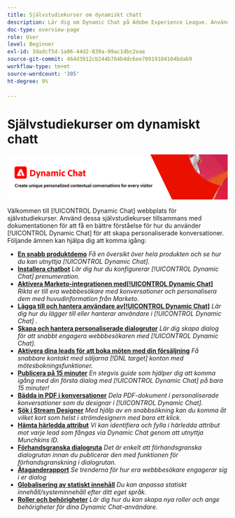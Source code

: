 ```yaml
---
title: Självstudiekurser om dynamiskt chatt
description: Lär dig om Dynamic Chat på Adobe Experience League. Använd dessa självstudiekurser tillsammans med dokumentationen för att få en bättre förståelse för hur du använder Dynamic Chat för att skapa personanpassade konversationer.
doc-type: overview-page
role: User
level: Beginner
exl-id: 3dadcf5d-1a06-44d2-839a-99ac1dbc2eae
source-git-commit: 464d3912cb244b764b4dc6ee70919104104bdab9
workflow-type: tm+mt
source-wordcount: '305'
ht-degree: 9%

---
```


# Självstudiekurser om dynamiskt chatt

![](assets/dynamic-chat-header.png)

Välkommen till [!UICONTROL Dynamic Chat]  webbplats för självstudiekurser. Använd dessa självstudiekurser tillsammans med dokumentationen för att få en bättre förståelse för hur du använder [!UICONTROL Dynamic Chat]  för att skapa personaliserade konversationer. Följande ämnen kan hjälpa dig att komma igång:

* **[En snabb produktdemo](product-tour.md)**
  *Få en översikt över hela produkten och se hur du kan utnyttja [!UICONTROL Dynamic Chat].*
* **[Installera chatbot](setup.md)**
  *Lär dig hur du konfigurerar [!UICONTROL Dynamic Chat]  prenumeration.*
* **[Aktivera Marketo-integrationen med[!UICONTROL Dynamic Chat]](marketo-integration.md)**
  *Rikta er till era webbbesökare med konversationer och personalisera dem med huvudinformation från Marketo.*
* **[Lägga till och hantera användare av[!UICONTROL Dynamic Chat]](user-management.md)**
  *Lär dig hur du lägger till eller hanterar användare i [!UICONTROL Dynamic Chat] .*
* **[Skapa och hantera personaliserade dialogrutor](dialogue-management.md)**
  *Lär dig skapa dialog för att snabbt engagera webbbesökaren med [!UICONTROL Dynamic Chat].*
* **[Aktivera dina leads för att boka möten med din försäljning](meeting-booking.md)**
  *Få snabbare kontakt med säljarna [!DNL target] konton med mötesbokningsfunktioner.*
* **[Publicera på 15 minuter](go-live-in-15-minutes.md)**
  *En stegvis guide som hjälper dig att komma igång med din första dialog med [!UICONTROL Dynamic Chat]  på bara 15 minuter!*
* **[Bädda in PDF i konversationer](document-cloud-integration.md)**
  *Dela PDF-dokument i personaliserade konversationer som du designar i [!UICONTROL Dynamic Chat].*
* **[Sök i Stream Designer](search-in-stream-designer.md)**
  *Med hjälp av en snabbsökning kan du komma åt vilket kort som helst i strömdesignern med bara ett klick.*
* **[Hämta härledda attribut](capture-inferred-attributes.md)**
  *Vi kan identifiera och fylla i härledda attribut mot varje lead som fångas via Dynamic Chat genom att utnyttja Munchkins ID.*
* **[Förhandsgranska dialogruta](dialogue-preview.md)**
  *Det är enkelt att förhandsgranska dialogrutan innan du publicerar den med funktionen för förhandsgranskning i dialogrutan.*
* **[Åtaganderapport](engagement-report.md)**
  *Se trenderna för hur era webbbesökare engagerar sig i er dialog*
* **[Globalisering av statiskt innehåll](globalization-of-static-content.md)**
  *Du kan anpassa statiskt innehåll/systeminnehåll efter ditt eget språk.*
* **[Roller och behörigheter](roles-and-permissions.md)**
  *Lär dig hur du kan skapa nya roller och ange behörigheter för dina Dynamic Chat-användare.*
